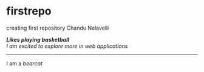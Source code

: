 # firstrepo
creating first repository
Chandu Nelavelli

***Likes playing basketball***<br>
*I am excited to explore more in web applications*
***
I am a *bearcat*